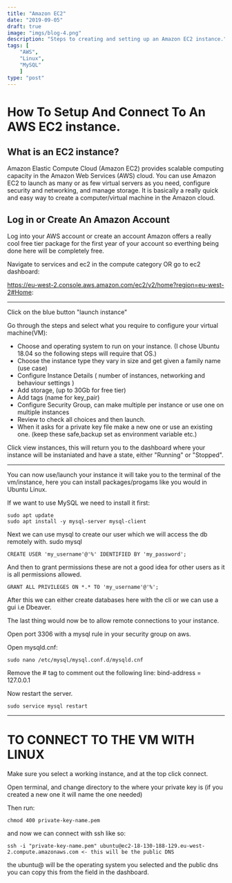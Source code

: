 ```yaml
---
title: "Amazon EC2"
date: "2019-09-05"
draft: true
image: "imgs/blog-4.png"
description: "Steps to creating and setting up an Amazon EC2 instance."
tags: [
    "AWS", 
    "Linux", 
    "MySQL"
    ]
type: "post"
---
```


# How To Setup And Connect To An AWS EC2 instance.

## What is an EC2 instance?
Amazon Elastic Compute Cloud (Amazon EC2) provides scalable computing capacity in the Amazon Web Services (AWS) cloud. You can use Amazon EC2 to launch as many or as few virtual servers as you need, configure security and networking, and manage storage. It is basically a really quick and easy way to create a computer/virtual machine in the Amazon cloud.

## Log in or Create An Amazon Account

Log into your AWS account or create an account Amazon offers a really cool free tier package for the first year of your account so everthing being done here will be completely free.

Navigate to services and ec2 in the compute category
OR
go to ec2 dashboard:

  https://eu-west-2.console.aws.amazon.com/ec2/v2/home?region=eu-west-2#Home:

-------------------------------------------------------------------------------------------------------------

Click on the blue button "launch instance"

Go through the steps and select what you require to configure your virtual machine(VM):

- Choose and operating system to run on your instance. (I chose Ubuntu 18.04 so the following steps will require that OS.)
- Choose the instance type they vary in size and get given a family name (use case)
- Configure Instance Details ( number of instances, networking and behaviour settings )
- Add storage, (up to 30Gb for free tier)
- Add tags (name for key_pair)
- Configure Security Group, can make multiple per instance or use one on multiple instances
- Review to check all choices and then launch.
- When it asks for a private key file make a new one or use an existing one. (keep these safe,backup set as environment variable etc.)

Click view instances, this will return you to the dashboard where your instance will be instaniated and have a state, either "Running" or "Stopped".

-------------------------------------------------------------------------------------------------------------

You can now use/launch your instance it will take you to the terminal of the vm/instance, here you can install packages/progams like you would in Ubuntu Linux.

If we want to use MySQL we need to install it first:

    sudo apt update
    sudo apt install -y mysql-server mysql-client

Next we can use mysql to create our user which we will access the db remotely with.
sudo mysql

    CREATE USER 'my_username'@'%' IDENTIFIED BY 'my_password';

And then to grant permissions these are not a good idea for other users as it is all permissions allowed.

    GRANT ALL PRIVILEGES ON *.* TO 'my_username'@'%';

After this we can either create databases here with the cli or we can use a gui i.e Dbeaver.

The last thing would now be to allow remote connections to your instance.

Open port 3306 with a mysql rule in your security group on aws.

Open mysqld.cnf:

    sudo nano /etc/mysql/mysql.conf.d/mysqld.cnf

Remove the # tag to comment out the following line:
bind-address          = 127.0.0.1

Now restart the server.

    sudo service mysql restart

-------------------------------------------------------------------------------------------------------------

# TO CONNECT TO THE VM WITH LINUX
Make sure you select a working instance, and at the top click connect.

Open terminal, and change directory to the where your private key is (if you created a new one it will name the one needed)

Then run:

    chmod 400 private-key-name.pem

and now we can connect with ssh like so:

    ssh -i "private-key-name.pem" ubuntu@ec2-18-130-188-129.eu-west-2.compute.amazonaws.com <- this will be the public DNS

the ubuntu@ will be the operating system you selected and the public dns you can copy this from the field in the dashboard.


